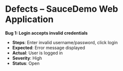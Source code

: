 # Defects – SauceDemo Web Application

**Bug 1: Login accepts invalid credentials**  
- **Steps**: Enter invalid username/password, click login  
- **Expected**: Error message displayed  
- **Actual**: User is logged in  
- **Severity**: High  
- **Status**: Open
